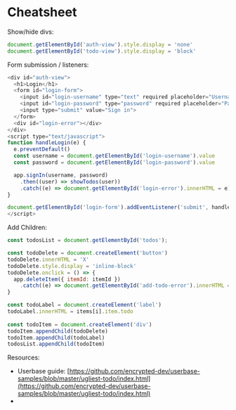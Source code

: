 # Cheatsheet

Show/hide divs:

```javascript
document.getElementById('auth-view').style.display = 'none'
document.getElementById('todo-view').style.display = 'block'
```

Form submission / listeners:

```javascript
<div id="auth-view">
  <h1>Login</h1>
  <form id="login-form">
    <input id="login-username" type="text" required placeholder="Username">
    <input id="login-password" type="password" required placeholder="Password">
    <input type="submit" value="Sign in">
  </form>
  <div id="login-error"></div>
</div>
<script type="text/javascript">
function handleLogin(e) {
  e.preventDefault()
  const username = document.getElementById('login-username').value
  const password = document.getElementById('login-password').value

  app.signIn(username, password)
    .then((user) => showTodos(user))
    .catch((e) => document.getElementById('login-error').innerHTML = e)
}

document.getElementById('login-form').addEventListener('submit', handleLogin);
</script>
```

Add Children:

```javascript
const todosList = document.getElementById('todos');

const todoDelete = document.createElement('button')
todoDelete.innerHTML = 'X'
todoDelete.style.display = 'inline-block'
todoDelete.onclick = () => {
  app.deleteItem({ itemId: itemId })
    .catch((e) => document.getElementById('add-todo-error').innerHTML = e)
}

const todoLabel = document.createElement('label')
todoLabel.innerHTML = items[i].item.todo
         
const todoItem = document.createElement('div')
todoItem.appendChild(todoDelete)
todoItem.appendChild(todoLabel)
todosList.appendChild(todoItem)
```





Resources:

* Userbase guide: [https://github.com/encrypted-dev/userbase-samples/blob/master/ugliest-todo/index.html](https://github.com/encrypted-dev/userbase-samples/blob/master/ugliest-todo/index.html)
* 

